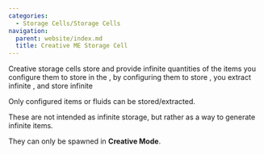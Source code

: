```yaml
---
categories:
  - Storage Cells/Storage Cells
navigation:
  parent: website/index.md
  title: Creative ME Storage Cell
---
```


Creative storage cells store and provide infinite quantities of the items you
configure them to store in the <ItemLink id="cell_workbench"/>, by configuring them to
store <ItemLink id="minecraft:iron_ingot"/>, you extract infinite <ItemLink id="minecraft:iron_ingot" />,
and store infinite <ItemLink id="minecraft:iron_ingot" />

Only configured items or fluids can be stored/extracted.

These are not intended as infinite storage, but rather as a way to generate infinite items.

They can only be spawned in **Creative Mode**.
